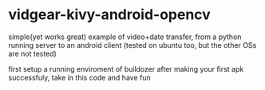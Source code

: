 # vidgear-kivy-android-opencv
simple(yet works great) example of video+date transfer, from a python running server to an android client (tested on ubuntu too, but the other OSs are not tested)

first setup a running enviroment of buildozer
after making your first apk successfuly, take in this code and have fun
